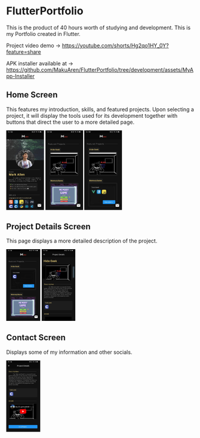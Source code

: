 # FlutterPortfolio
This is the product of 40 hours worth of studying and development. This is my Portfolio created in Flutter. 

Project video demo -> https://youtube.com/shorts/Hg2qo1HY_0Y?feature=share

APK installer available at -> https://github.com/MakuAren/FlutterPortfolio/tree/development/assets/MyApp-Installer

## Home Screen
This features my introduction, skills, and featured projects. Upon selecting a project, it will display the tools used for its development together with buttons that direct the user to a more detailed page.

<img src="./assets/resources/1.jpg" width=20%> <img src="./assets/resources/2.jpg" width=20%> <img src="./assets/resources/3.jpg" width=20%>

## Project Details Screen
This page displays a more detailed description of the project.

<img src="./assets/resources/4.jpg" width=18%> <img src="./assets/resources/5.jpg" width=18%>

## Contact Screen
Displays some of my information and other socials.

<img src="./assets/resources/6.jpg" width=18%>
